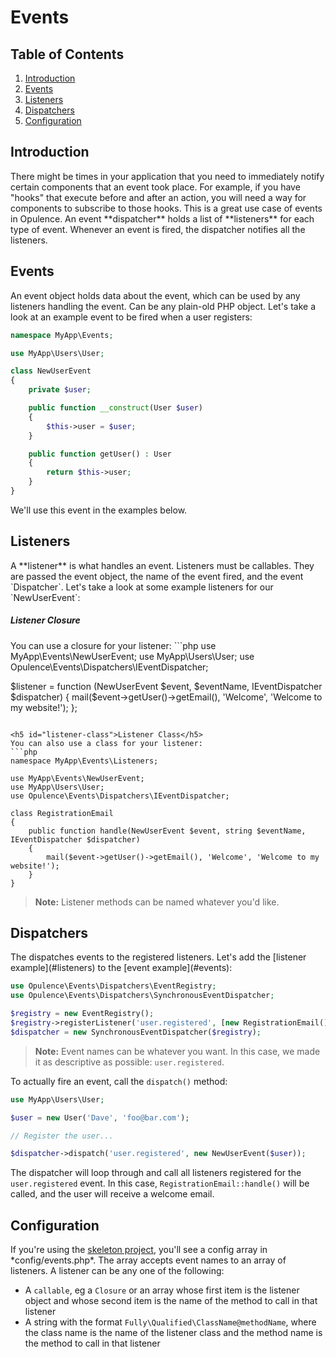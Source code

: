 # Events

## Table of Contents
1. [Introduction](#introduction)
2. [Events](#events)
3. [Listeners](#listeners)
4. [Dispatchers](#dispatchers)
5. [Configuration](#configuration)

<h2 id="introduction">Introduction</h2>
There might be times in your application that you need to immediately notify certain components that an event took place.  For example, if you have "hooks" that execute before and after an action, you will need a way for components to subscribe to those hooks.  This is a great use case of events in Opulence.  An event **dispatcher** holds a list of **listeners** for each type of event.  Whenever an event is fired, the dispatcher notifies all the listeners.

<h2 id="events">Events</h2>
An event object holds data about the event, which can be used by any listeners handling the event.  Can be any plain-old PHP object.  Let's take a look at an example event to be fired when a user registers:

```php
namespace MyApp\Events;

use MyApp\Users\User;

class NewUserEvent
{
    private $user;

    public function __construct(User $user)
    {
        $this->user = $user;
    }

    public function getUser() : User
    {
        return $this->user;
    }
}
```

We'll use this event in the examples below.

<h2 id="listeners">Listeners</h2>
A **listener** is what handles an event.  Listeners must be callables.  They are passed the event object, the name of the event fired, and the event `Dispatcher`.  Let's take a look at some example listeners for our `NewUserEvent`:

<h5 id="listener-closure">Listener Closure</h5>
You can use a closure for your listener:
```php
use MyApp\Events\NewUserEvent;
use MyApp\Users\User;
use Opulence\Events\Dispatchers\IEventDispatcher;

$listener = function (NewUserEvent $event, $eventName, IEventDispatcher $dispatcher) {
    mail($event->getUser()->getEmail(), 'Welcome', 'Welcome to my website!');
};
```

<h5 id="listener-class">Listener Class</h5>
You can also use a class for your listener:
```php
namespace MyApp\Events\Listeners;

use MyApp\Events\NewUserEvent;
use MyApp\Users\User;
use Opulence\Events\Dispatchers\IEventDispatcher;

class RegistrationEmail
{
    public function handle(NewUserEvent $event, string $eventName, IEventDispatcher $dispatcher)
    {
        mail($event->getUser()->getEmail(), 'Welcome', 'Welcome to my website!');
    }
}
```

> **Note:** Listener methods can be named whatever you'd like.

<h2 id="dispatchers">Dispatchers</h2>
The dispatches events to the registered listeners.  Let's add the [listener example](#listeners) to the [event example](#events):

```php
use Opulence\Events\Dispatchers\EventRegistry;
use Opulence\Events\Dispatchers\SynchronousEventDispatcher;

$registry = new EventRegistry();
$registry->registerListener('user.registered', [new RegistrationEmail(), 'handle']);
$dispatcher = new SynchronousEventDispatcher($registry);
```

> **Note:** Event names can be whatever you want.  In this case, we made it as descriptive as possible:  `user.registered`.

To actually fire an event, call the `dispatch()` method:

```php
use MyApp\Users\User;

$user = new User('Dave', 'foo@bar.com');

// Register the user...

$dispatcher->dispatch('user.registered', new NewUserEvent($user));
```

The dispatcher will loop through and call all listeners registered for the `user.registered` event.  In this case, `RegistrationEmail::handle()` will be called, and the user will receive a welcome email.

<h2 id="configuration">Configuration</h2>
If you're using the <a href="https://github.com/opulencephp/Project" target="_blank">skeleton project</a>, you'll see a config array in *config/events.php*.  The array accepts event names to an array of listeners.  A listener can be any one of the following:

* A `callable`, eg a `Closure` or an array whose first item is the listener object and whose second item is the name of the method to call in that listener
* A string with the format `Fully\Qualified\ClassName@methodName`, where the class name is the name of the listener class and the method name is the method to call in that listener
